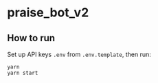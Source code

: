# praise_bot_v2

## How to run
Set up API keys `.env` from `.env.template`, then run:
```
yarn
yarn start
```

